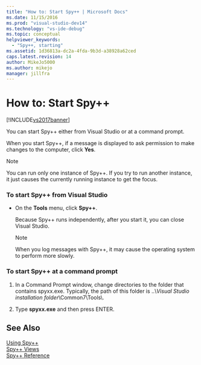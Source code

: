 ```yaml
---
title: "How to: Start Spy++ | Microsoft Docs"
ms.date: 11/15/2016
ms.prod: "visual-studio-dev14"
ms.technology: "vs-ide-debug"
ms.topic: conceptual
helpviewer_keywords: 
  - "Spy++, starting"
ms.assetid: 1d36813a-dc2a-4fda-9b3d-a38928a62ced
caps.latest.revision: 14
author: MikeJo5000
ms.author: mikejo
manager: jillfra
---
```

# How to: Start Spy++
[!INCLUDE[vs2017banner](../includes/vs2017banner.md)]

You can start Spy++ either from Visual Studio or at a command prompt.  
  
 When you start Spy++, if a message is displayed to ask permission to make changes to the computer, click **Yes**.  
  
> [!NOTE]
> You can run only one instance of Spy++. If you try to run another instance, it just causes the currently running instance to get the focus.  
  
### To start Spy++ from Visual Studio  
  
- On the **Tools** menu, click **Spy++**.  
  
     Because Spy++ runs independently, after you start it, you can close Visual Studio.  
  
    > [!NOTE]
    > When you log messages with Spy++, it may cause the operating system to perform more slowly.  
  
### To start Spy++ at a command prompt  
  
1. In a Command Prompt window, change directories to the folder that contains spyxx.exe. Typically, the path of this folder is ..\\*Visual Studio installation folder*\Common7\Tools\\.  
  
2. Type **spyxx.exe** and then press ENTER.  
  
## See Also  
 [Using Spy++](../debugger/using-spy-increment.md)   
 [Spy++ Views](../debugger/spy-increment-views.md)   
 [Spy++ Reference](../debugger/spy-increment-reference.md)
